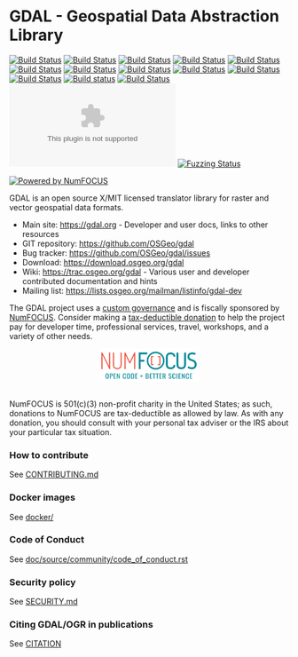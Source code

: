 GDAL - Geospatial Data Abstraction Library
====

[![Build Status](https://github.com/OSGeo/gdal/workflows/Ubuntu%2020.04%20build/badge.svg)](https://github.com/osgeo/gdal/actions?query=workflow%3A%22Ubuntu+20.04+build%22+branch%3Amaster)
[![Build Status](https://github.com/OSGeo/gdal/workflows/Ubuntu%2018.04%20build/badge.svg)](https://github.com/osgeo/gdal/actions?query=workflow%3A%22Ubuntu+18.04+build%22+branch%3Amaster)
[![Build Status](https://github.com/OSGeo/gdal/workflows/Ubuntu%2018.04%2032bit%20build/badge.svg)](https://github.com/osgeo/gdal/actions?query=workflow%3A%22Ubuntu+18.04+32bit+build%22+branch%3Amaster)
[![Build Status](https://github.com/OSGeo/gdal/workflows/MacOS%20build/badge.svg)](https://github.com/osgeo/gdal/actions?query=workflow%3A%22MacOS+build%22+branch%3Amaster)
[![Build Status](https://github.com/OSGeo/gdal/workflows/Windows%20builds/badge.svg)](https://github.com/osgeo/gdal/actions?query=workflow%3A%22Windows+builds%22+branch%3Amaster)
[![Build Status](https://github.com/OSGeo/gdal/workflows/Android%20build/badge.svg)](https://github.com/osgeo/gdal/actions?query=workflow%3A%22Android+build%22+branch%3Amaster)
[![Build Status](https://github.com/OSGeo/gdal/workflows/ASAN%20build/badge.svg)](https://github.com/osgeo/gdal/actions?query=workflow%3A%22ASAN+build%22+branch%3Amaster)
[![Build Status](https://github.com/OSGeo/gdal/workflows/mingw_w64%20build/badge.svg)](https://github.com/osgeo/gdal/actions?query=workflow%3A%22mingw_w64+build%22+branch%3Amaster)
[![Build Status](https://github.com/OSGeo/gdal/workflows/CLang%20Static%20Analyzer/badge.svg)](https://github.com/osgeo/gdal/actions?query=workflow%3A%22CLang+Static+Analyzer%22+branch%3Amaster)
[![Build Status](https://github.com/OSGeo/gdal/workflows/Code%20Checks/badge.svg)](https://github.com/osgeo/gdal/actions?query=workflow%3A%22Code+Checks%22+branch%3Amaster)
[![Build Status](https://travis-ci.com/OSGeo/gdal.svg?branch=master)](https://travis-ci.com/OSGeo/gdal)
[![Build status](https://ci.appveyor.com/api/projects/status/jtwx0pcr0y01i17p/branch/master?svg=true)](https://ci.appveyor.com/project/OSGeo/gdal)
[![Build Status](https://scan.coverity.com/projects/749/badge.svg?flat=1)](https://scan.coverity.com/projects/gdal)
[![Documentation build Status](https://dev.azure.com/osgeo/gdal/_apis/build/status/OSGeo.gdal.doc?branchName=master&jobName=Documentation)](https://dev.azure.com/osgeo/gdal/_build/latest?definitionId=2&branchName=master&jobName=Documentation)
[![Fuzzing Status](https://oss-fuzz-build-logs.storage.googleapis.com/badges/gdal.svg)](https://bugs.chromium.org/p/oss-fuzz/issues/list?sort=-opened&can=1&q=proj:gdal)

[![Powered by NumFOCUS](https://img.shields.io/badge/powered%20by-NumFOCUS-orange.svg?style=flat&colorA=E1523D&colorB=007D8A )](http://numfocus.org)


GDAL is an open source X/MIT licensed translator library for raster and vector geospatial data formats.

* Main site: https://gdal.org - Developer and user docs, links to other resources
* GIT repository: https://github.com/OSGeo/gdal
* Bug tracker: https://github.com/OSGeo/gdal/issues
* Download: https://download.osgeo.org/gdal
* Wiki: https://trac.osgeo.org/gdal - Various user and developer contributed documentation and hints
* Mailing list: https://lists.osgeo.org/mailman/listinfo/gdal-dev

[//]: # (numfocus-fiscal-sponsor-attribution)

The GDAL project uses a [custom governance](./GOVERNANCE.md)
and is fiscally sponsored by [NumFOCUS](https://numfocus.org/). Consider making
a [tax-deductible donation](https://numfocus.org/donate-to-gdal) to help the project
pay for developer time, professional services, travel, workshops, and a variety of other needs.

<div align="center">
  <a href="https://numfocus.org/project/gdal">
    <img height="60px"
         src="https://raw.githubusercontent.com/numfocus/templates/master/images/numfocus-logo.png"
         align="center">
  </a>
</div>
<br>

NumFOCUS is 501(c)(3) non-profit charity in the United States; as such, donations to
NumFOCUS are tax-deductible as allowed by law. As with any donation, you should
consult with your personal tax adviser or the IRS about your particular tax situation.

### How to contribute

See [CONTRIBUTING.md](CONTRIBUTING.md)

### Docker images

See [docker/](docker/)

### Code of Conduct

See [doc/source/community/code_of_conduct.rst](doc/source/community/code_of_conduct.rst)

### Security policy

See [SECURITY.md](SECURITY.md)

### Citing GDAL/OGR in publications

See [CITATION](CITATION)
